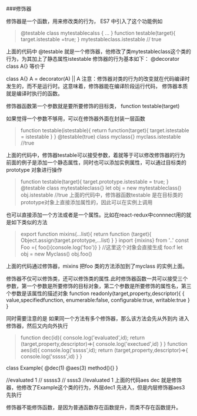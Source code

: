 ###修饰器

修饰器是一个函数，用来修改类的行为， ES7 中引入了这个功能例如
> @testable
    class mytestablecalss {
        ...
    }
    function testable(target){
        target.istestable =true;
    }
    mytestableclass.istestable  // true


 上面的代码中 @testable 就是一个修饰器，他修改了类mytestableclass这个类的行为，为其加上了静态属性istestable
  修饰器的行为基本如下： 
  @decorator
  class A{} 等价于

class A{}
A = decorator(A) || A
注意：修饰器对类的行为的改变就在代码编译时发生的，而不是运行时。这意味着，修饰器能在编译阶段运行代码， 修饰器本质就是编译时执行的函数。

修饰器函数第一个参数就是要所要修饰的目标类，
function testable(target)

如果觉得一个参数不够用，可以在修饰器外面在封装一层函数
> function testable(istestable){
    return function(target){
        target.istestable = istestable
    }
}
@testable(true)
class myclass{}
myclass.istestable //true

上面的代码中，修饰器testable可以接受参数，着就等于可以修改修饰器的行为
前面的例子是添加一个静态属性，同时也可以添加实例属性，可以通过目标类的prototype 对象进行操作
> function testable(target){
    target.prototype.istestable = true;
}
@testable
class mytestableclass{}
let obj = new mytestableclass()
obj.istestable //true
上面的代码中，修饰器函数testable 是在目标类的prototype对象上直接添加属性的，因此可以在实例上调用

也可以直接添加一个方法或者是一个属性。比如在react-redux中connnect用的就是如下类似的方法


>export function mixins(...list){
    return function (target){
        Object.assign(target.prototype,...list)
    }
}
inport {mixins} from '..'
const Foo ={
    foo(){console.log('foo')}
} //这里这个对象会直接生成 foo:f
let obj = new Myclass()
obj.foo()

上面的代码通过修饰器，mixins 把foo 类的方法添加到了myclass 的实例上面。



修饰器不仅可以修饰类，还可以修饰类的属性.此时修饰器函数一共可以接受三个参数，第一个参数是所要修饰的目标对象，第二个参数是所要修饰的属性名，第三个参数是该属性的描述对象
function readonly(target,property,descriptor){
    {
        value,specifiedfunction,
        enumerable:false,
        configurable:true,
        writable:true
    }
}


同时需要注意的是 如果同一个方法有多个修饰器，那么该方法会先从外到内 进入修饰器，然后又内向外执行 
> function dec(id){
console.log('evaluated',id);
  return (target,property,descriptor)=>{
  console.log('exectued',id)
  }
}
function aes(id){
console.log('sssss',id);
  return (target,property,descriptor)=>{
  console.log('sssss',id)
  }
}

class Example{
	@dec(1)
  	@aes(3)
  	method(){}
}  


//evaluated 1 
// sssss3
// ssss3
//evaluated 1
上面的代码aes dec 就是修饰器，他修改了Example这个类的行为，外层dec1 先进入，但是内层修饰器aes3 先执行 

修饰器不能修饰函数，是因为普通函数存在函数提升，而类不存在函数提升。